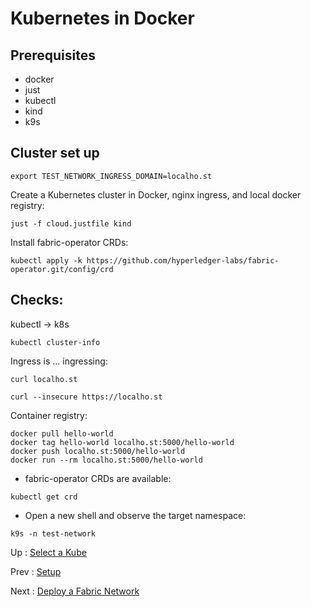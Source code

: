 # Kubernetes in Docker 

## Prerequisites 

- docker 
- just 
- kubectl
- kind
- k9s


## Cluster set up  

```shell
export TEST_NETWORK_INGRESS_DOMAIN=localho.st
```

Create a Kubernetes cluster in Docker, nginx ingress, and local docker registry:
```shell
just -f cloud.justfile kind 
```

Install fabric-operator CRDs:
```shell
kubectl apply -k https://github.com/hyperledger-labs/fabric-operator.git/config/crd
```


## Checks: 

kubectl -> k8s 
```shell
kubectl cluster-info 
```

Ingress is ... ingressing: 
```shell
curl localho.st
```

```shell
curl --insecure https://localho.st
```

Container registry: 
```shell
docker pull hello-world 
docker tag hello-world localho.st:5000/hello-world 
docker push localho.st:5000/hello-world
docker run --rm localho.st:5000/hello-world 
```

- fabric-operator CRDs are available:
```shell
kubectl get crd
```

- Open a new shell and observe the target namespace:
```shell
k9s -n test-network 
```


Up : [Select a Kube](10-kube.md)

Prev : [Setup](00-setup.md)

Next : [Deploy a Fabric Network](20-fabric.md)

